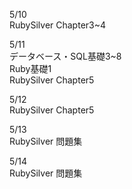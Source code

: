 5/10<br>
  RubySilver Chapter3~4<br>

5/11<br>
  データベース・SQL基礎3~8<br>
  Ruby基礎1<br>
  RubySilver Chapter5<br>
  
5/12<br>
  RubySilver Chapter5<br>

5/13<br>
  RubySilver 問題集<br>

5/14<br>
  RubySilver 問題集<br>
  
